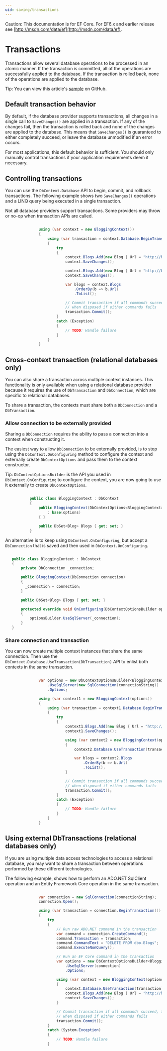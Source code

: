 ```yaml
---
uid: saving/transactions
---
```

Caution: This documentation is for EF Core. For EF6.x and earlier release see [http://msdn.com/data/ef](http://msdn.com/data/ef).

  # Transactions

Transactions allow several database operations to be processed in an atomic manner. If the transaction is committed, all of the operations are successfully applied to the database. If the transaction is rolled back, none of the operations are applied to the database.

Tip: You can view this article's [sample](https://github.com/aspnet/EntityFramework.Docs/tree/master/samples/Saving/Saving/Transactions/) on GitHub.

  ## Default transaction behavior

By default, if the database provider supports transactions, all changes in a single call to `SaveChanges()` are applied in a transaction. If any of the changes fail, then the transaction is rolled back and none of the changes are applied to the database. This means that `SaveChanges()` is guaranteed to either completely succeed, or leave the database unmodified if an error occurs.

For most applications, this default behavior is sufficient. You should only manually control transactions if your application requirements deem it necessary.

  ## Controlling transactions

You can use the `DbContext.Database` API to begin, commit, and rollback transactions. The following example shows two `SaveChanges()` operations and a LINQ query being executed in a single transaction.

Not all database providers support transactions. Some providers may throw or no-op when transaction APIs are called.

<!-- literal_block"ids  "classes  "xml:space": "preserve", "backrefs  "linenos": true, "dupnames  : "csharp", highlight_args"linenostart": 1, "h1_lines":3, 17, 18, 19 "names  "source": "/Users/shirhatti/src/EntityFramework.Docs/docs/saving/Saving/Saving/Transactions/ControllingTransaction/Sample.cs" -->

````c#

               using (var context = new BloggingContext())
               {
                   using (var transaction = context.Database.BeginTransaction())
                   {
                       try
                       {
                           context.Blogs.Add(new Blog { Url = "http://blogs.msdn.com/dotnet" });
                           context.SaveChanges();

                           context.Blogs.Add(new Blog { Url = "http://blogs.msdn.com/visualstudio" });
                           context.SaveChanges();

                           var blogs = context.Blogs
                               .OrderBy(b => b.Url)
                               .ToList();

                           // Commit transaction if all commands succeed, transaction will auto-rollback
                           // when disposed if either commands fails
                           transaction.Commit();
                       }
                       catch (Exception)
                       {
                           // TODO: Handle failure
                       }
                   }
               }

   ````

  ## Cross-context transaction (relational databases only)

You can also share a transaction across multiple context instances. This functionality is only available when using a relational database provider because it requires the use of `DbTransaction` and `DbConnection`, which are specific to relational databases.

To share a transaction, the contexts must share both a `DbConnection` and a `DbTransaction`.

  ### Allow connection to be externally provided

Sharing a `DbConnection` requires the ability to pass a connection into a context when constructing it.

The easiest way to allow `DbConnection` to be externally provided, is to stop using the `DbContext.OnConfiguring` method to configure the context and externally create `DbContextOptions` and pass them to the context constructor.

Tip: `DbContextOptionsBuilder` is the API you used in `DbContext.OnConfiguring` to configure the context, you are now going to use it externally to create `DbContextOptions`.

<!-- literal_block"ids  "classes  "xml:space": "preserve", "backrefs  "linenos": true, "dupnames  : "csharp", highlight_args"linenostart": 1, "h1_lines":3, 4, 5 "names  "source": "/Users/shirhatti/src/EntityFramework.Docs/docs/saving/Saving/Saving/Transactions/SharingTransaction/Sample.cs" -->

````c#

           public class BloggingContext : DbContext
           {
               public BloggingContext(DbContextOptions<BloggingContext> options)
                   : base(options)
               { }

               public DbSet<Blog> Blogs { get; set; }
           }

   ````

An alternative is to keep using `DbContext.OnConfiguring`, but accept a `DbConnection` that is saved and then used in `DbContext.OnConfiguring`.

<!-- literal_block"ids  "classes  "xml:space": "preserve", "backrefs  "linenos": false, "dupnames  : "csharp", highlight_args}, "names": [] -->

````c#

   public class BloggingContext : DbContext
   {
       private DbConnection _connection;

       public BloggingContext(DbConnection connection)
       {
         _connection = connection;
       }

       public DbSet<Blog> Blogs { get; set; }

       protected override void OnConfiguring(DbContextOptionsBuilder optionsBuilder)
       {
           optionsBuilder.UseSqlServer(_connection);
       }
   }
   ````

  ### Share connection and transaction

You can now create multiple context instances that share the same connection. Then use the `DbContext.Database.UseTransaction(DbTransaction)` API to enlist both contexts in the same transaction.

<!-- literal_block"ids  "classes  "xml:space": "preserve", "backrefs  "linenos": true, "dupnames  : "csharp", highlight_args"linenostart": 1, "h1_lines":1, 2, 3, 7, 16, 23, 24, 25 "names  "source": "/Users/shirhatti/src/EntityFramework.Docs/docs/saving/Saving/Saving/Transactions/SharingTransaction/Sample.cs" -->

````c#

               var options = new DbContextOptionsBuilder<BloggingContext>()
                   .UseSqlServer(new SqlConnection(connectionString))
                   .Options;

               using (var context1 = new BloggingContext(options))
               {
                   using (var transaction = context1.Database.BeginTransaction())
                   {
                       try
                       {
                           context1.Blogs.Add(new Blog { Url = "http://blogs.msdn.com/dotnet" });
                           context1.SaveChanges();

                           using (var context2 = new BloggingContext(options))
                           {
                               context2.Database.UseTransaction(transaction.GetDbTransaction());

                               var blogs = context2.Blogs
                                   .OrderBy(b => b.Url)
                                   .ToList();
                           }

                           // Commit transaction if all commands succeed, transaction will auto-rollback
                           // when disposed if either commands fails
                           transaction.Commit();
                       }
                       catch (Exception)
                       {
                           // TODO: Handle failure
                       }
                   }
               }

   ````

  ## Using external DbTransactions (relational databases only)

If you are using multiple data access technologies to access a relational database, you may want to share a transaction between operations performed by these different technologies.

The following example, shows how to perform an ADO.NET SqlClient operation and an Entity Framework Core operation in the same transaction.

<!-- literal_block"ids  "classes  "xml:space": "preserve", "backrefs  "linenos": true, "dupnames  : "csharp", highlight_args"linenostart": 1, "h1_lines":4, 10, 21, 26, 27, 28 "names  "source": "/Users/shirhatti/src/EntityFramework.Docs/docs/saving/Saving/Saving/Transactions/ExternalDbTransaction/Sample.cs" -->

````c#

               var connection = new SqlConnection(connectionString);
               connection.Open();

               using (var transaction = connection.BeginTransaction())
               {
                   try
                   {
                       // Run raw ADO.NET command in the transaction
                       var command = connection.CreateCommand();
                       command.Transaction = transaction;
                       command.CommandText = "DELETE FROM dbo.Blogs";
                       command.ExecuteNonQuery();

                       // Run an EF Core command in the transaction
                       var options = new DbContextOptionsBuilder<BloggingContext>()
                           .UseSqlServer(connection)
                           .Options;

                       using (var context = new BloggingContext(options))
                       {
                           context.Database.UseTransaction(transaction);
                           context.Blogs.Add(new Blog { Url = "http://blogs.msdn.com/dotnet" });
                           context.SaveChanges();
                       }

                       // Commit transaction if all commands succeed, transaction will auto-rollback
                       // when disposed if either commands fails
                       transaction.Commit();
                   }
                   catch (System.Exception)
                   {
                       // TODO: Handle failure
                   }

   ````
